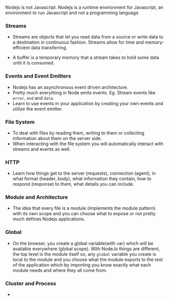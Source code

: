 Nodejs is not Javascript. Nodejs is a runtime environment for Javascript, an environment to run Javascript and not a programming language.

### Streams

- Streams are objects that let you read data from a source or write data to a destination in continuous fashion. Streams allow for time and memory-efficient data transferring.

- A buffer is a temporary memory that a stream takes to hold some data until it is consumed.

### Events and Event Emitters

- Nodejs has an asynchronous event driven architecture.
- Pretty much everything in Node emits events. Eg. Stream events like `error`, `end` and `data`.
- Learn to use events in your application by creating your own events and utilize the event emitter.

### File System

- To deal with files by reading them, writing to them or collecting information about them on the server side.
- When interacting with the file system you will automatically interact with streams and events as well.

### HTTP

- Learn how things get to the server (requests), connection (agent), in what format (header, body), what information they contain, how to respond (response) to them, what details you can include.

### Module and Architecture

- The idea that every file is a module (implements the module pattern) with its own scope and you can choose what to expose or not pretty much defines Nodejs applications.

### Global

- On the browser, you create a global variable(with var) which will be available everywhere (global scope). With NodeJs things are different, the top level is the module itself so, any `global` variable you create is local to the module and you choose what the module exports to the rest of the application which by importing you know exactly what each module needs and where they all come from.

### Cluster and Process

- 
